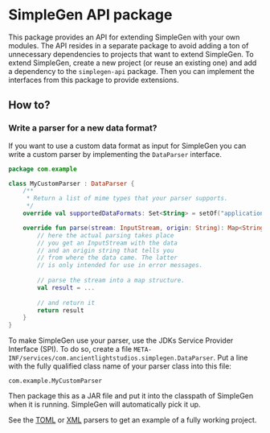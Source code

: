 # SimpleGen API package

This package provides an API for extending SimpleGen with your own modules. The API resides in a separate package to avoid adding a ton of unnecessary dependencies to projects that want to extend SimpleGen. To extend SimpleGen, create a new project (or reuse an existing one) and add a dependency to the `simplegen-api` package. Then you can implement the interfaces from this package to provide extensions.

## How to?
### Write a parser for a new data format?

If you want to use a custom data format as input for SimpleGen you can write a custom parser by implementing the `DataParser` interface. 

```kotlin
package com.example

class MyCustomParser : DataParser {
    /**
     * Return a list of mime types that your parser supports.
     */
    override val supportedDataFormats: Set<String> = setOf("application/my-custom-app")

    override fun parse(stream: InputStream, origin: String): Map<String, Any> {
        // here the actual parsing takes place
        // you get an InputStream with the data
        // and an origin string that tells you
        // from where the data came. The latter
        // is only intended for use in error messages.
        
        // parse the stream into a map structure.
        val result = ... 
        
        // and return it
        return result
    }
}
```

To make SimpleGen use your parser, use the JDKs Service Provider Interface (SPI). To do so, create a file `META-INF/services/com.ancientlightstudios.simplegen.DataParser`. Put a line with the fully qualified class name of your parser class into this file:

```
com.example.MyCustomParser
```

Then package this as a JAR file and put it into the classpath of SimpleGen when it is running. SimpleGen will automatically pick it up. 

See the [TOML](../simplegen-dataformat-toml) or [XML](../simplegen-dataformat-xml) parsers to get an example of a fully working project.